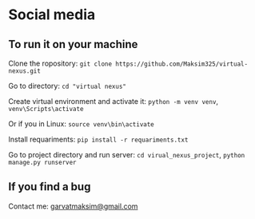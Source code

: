 # Social media

## To run it on your machine
Clone the ropository: `git clone https://github.com/Maksim325/virtual-nexus.git`

Go to directory: `cd "virtual nexus"`

Create virtual environment and activate it: `python -m venv venv`, `venv\Scripts\activate` 

Or if you in Linux: `source venv\bin\activate`

Install requariments: `pip install -r requariments.txt`

Go to project directory and run server: `cd virual_nexus_project`, `python manage.py runserver`

## If you find a bug
Contact me: garvatmaksim@gmail.com